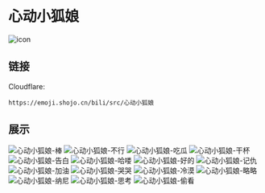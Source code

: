 # 心动小狐娘
![icon](https://emoji.shojo.cn/bili/src/心动小狐娘/icon.png)
## 链接
Cloudflare:
```
https://emoji.shojo.cn/bili/src/心动小狐娘
```
## 展示
![心动小狐娘-棒](https://emoji.shojo.cn/bili/src/心动小狐娘/心动小狐娘-棒.png)
![心动小狐娘-不行](https://emoji.shojo.cn/bili/src/心动小狐娘/心动小狐娘-不行.png)
![心动小狐娘-吃瓜](https://emoji.shojo.cn/bili/src/心动小狐娘/心动小狐娘-吃瓜.png)
![心动小狐娘-干杯](https://emoji.shojo.cn/bili/src/心动小狐娘/心动小狐娘-干杯.png)
![心动小狐娘-告白](https://emoji.shojo.cn/bili/src/心动小狐娘/心动小狐娘-告白.png)
![心动小狐娘-哈喽](https://emoji.shojo.cn/bili/src/心动小狐娘/心动小狐娘-哈喽.png)
![心动小狐娘-好的](https://emoji.shojo.cn/bili/src/心动小狐娘/心动小狐娘-好的.png)
![心动小狐娘-记仇](https://emoji.shojo.cn/bili/src/心动小狐娘/心动小狐娘-记仇.png)
![心动小狐娘-加油](https://emoji.shojo.cn/bili/src/心动小狐娘/心动小狐娘-加油.png)
![心动小狐娘-哭哭](https://emoji.shojo.cn/bili/src/心动小狐娘/心动小狐娘-哭哭.png)
![心动小狐娘-冷漠](https://emoji.shojo.cn/bili/src/心动小狐娘/心动小狐娘-冷漠.png)
![心动小狐娘-略略](https://emoji.shojo.cn/bili/src/心动小狐娘/心动小狐娘-略略.png)
![心动小狐娘-纳尼](https://emoji.shojo.cn/bili/src/心动小狐娘/心动小狐娘-纳尼.png)
![心动小狐娘-思考](https://emoji.shojo.cn/bili/src/心动小狐娘/心动小狐娘-思考.png)
![心动小狐娘-偷看](https://emoji.shojo.cn/bili/src/心动小狐娘/心动小狐娘-偷看.png)
